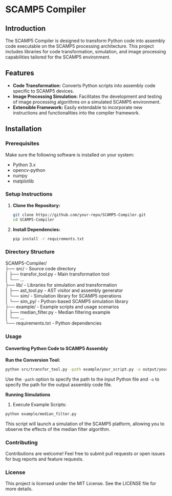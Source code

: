 # SCAMP5 Compiler

## Introduction

The SCAMP5 Compiler is designed to transform Python code into assembly code executable on the SCAMP5 processing architecture. This project includes libraries for code transformation, simulation, and image processing capabilities tailored for the SCAMP5 environment.

## Features

- **Code Transformation:** Converts Python scripts into assembly code specific to SCAMP5 devices.
- **Image Processing Simulation:** Facilitates the development and testing of image processing algorithms on a simulated SCAMP5 environment.
- **Extensible Framework:** Easily extendable to incorporate new instructions and functionalities into the compiler framework.

## Installation

### Prerequisites

Make sure the following software is installed on your system:

- Python 3.x
- opencv-python
- numpy
- matplotlib

### Setup Instructions

1. **Clone the Repository:**

   ```bash
   git clone https://github.com/your-repo/SCAMP5-Compiler.git
   cd SCAMP5-Compiler
   ```

2. **Install Dependencies:**

   ```bash
   pip install -r requirements.txt
   ```

### Directory Structure

SCAMP5-Compiler/  
├── src/ - Source code directory  
│   ├── transfor_tool.py - Main transformation tool  
│   └── ...  
├── lib/ - Libraries for simulation and transformation  
│   ├── ast_tool.py - AST visitor and assembly generator  
│   └── sim/ - Simulation library for SCAMP5 operations  
│       └── sim_py/ - Python-based SCAMP5 simulation library  
├── example/ - Example scripts and usage scenarios  
│   ├── median_filter.py - Median filtering example  
│   └── ...  
└── requirements.txt - Python dependencies  


### Usage

#### Converting Python Code to SCAMP5 Assembly

**Run the Conversion Tool:**

```bash
python src/transfor_tool.py -path example/your_script.py -o output/your_output.asm

```

Use the `-path` option to specify the path to the input Python file and `-o` to specify the path for the output assembly code file.

**Running Simulations**

1. Execute Example Scripts:

```bash
python example/median_filter.py
```

This script will launch a simulation of the SCAMP5 platform, allowing you to observe the effects of the median filter algorithm.

### Contributing

Contributions are welcome! Feel free to submit pull requests or open issues for bug reports and feature requests.

### License

This project is licensed under the MIT License. See the LICENSE file for more details.
